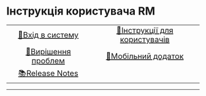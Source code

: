 # Інструкція користувача RM

<center>

|                                           |                                               |
|:-----------------------------------------:|:---------------------------------------------:|
|       [ 🔐Вхід в систему](login_logout.md)       | [📜Інструкції для користувачів](User_Manual/UM_ToC.md) |
| [🙋Вирішення проблем](troubleshooting.md) |     [📱Мобільний додаток](mobeileapp.md)      |
| [📚Release Notes](releasenotes/ReleaseNotes.md) |                                               |
---
</center>


<!---
CSS
-->

<style>
td {
  font-size: 20px
}
</style>